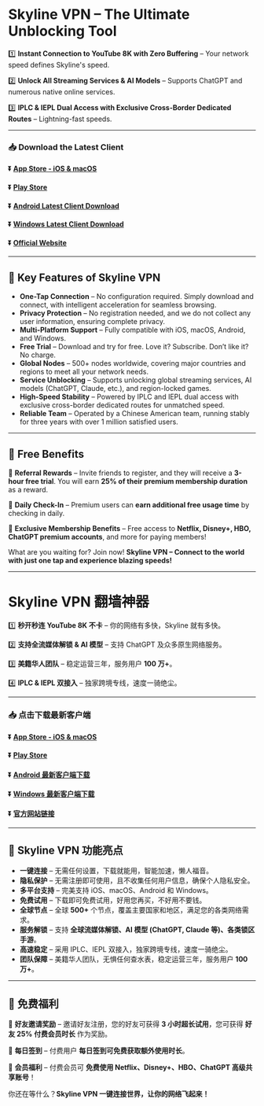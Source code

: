 # Skyline VPN – The Ultimate Unblocking Tool  

1️⃣ **Instant Connection to YouTube 8K with Zero Buffering** – Your network speed defines Skyline's speed.  

2️⃣ **Unlock All Streaming Services & AI Models** – Supports ChatGPT and numerous native online services.  

3️⃣ **IPLC & IEPL Dual Access with Exclusive Cross-Border Dedicated Routes** – Lightning-fast speeds.  

---

### 📥 Download the Latest Client  

#### :arrow_double_down: [App Store - iOS & macOS](https://apps.apple.com/app/id6737793719)  
#### :arrow_double_down: [Play Store](https://play.google.com/store/apps/details?id=com.cyberverse.skyline)  
#### :arrow_double_down: [Android Latest Client Download](https://d1kh8pbucqvhvv.cloudfront.net/android/skyline-latest.apk)  
#### :arrow_double_down: [Windows Latest Client Download](https://d1kh8pbucqvhvv.cloudfront.net/windows/skyline-latest.zip)  
#### :arrow_double_down: [Official Website](https://www.skylinevpn.com)  

---

## 🌟 Key Features of Skyline VPN  

- **One-Tap Connection** – No configuration required. Simply download and connect, with intelligent acceleration for seamless browsing.  
- **Privacy Protection** – No registration needed, and we do not collect any user information, ensuring complete privacy.  
- **Multi-Platform Support** – Fully compatible with iOS, macOS, Android, and Windows.  
- **Free Trial** – Download and try for free. Love it? Subscribe. Don’t like it? No charge.  
- **Global Nodes** – 500+ nodes worldwide, covering major countries and regions to meet all your network needs.  
- **Service Unblocking** – Supports unlocking global streaming services, AI models (ChatGPT, Claude, etc.), and region-locked games.  
- **High-Speed Stability** – Powered by IPLC and IEPL dual access with exclusive cross-border dedicated routes for unmatched speed.  
- **Reliable Team** – Operated by a Chinese American team, running stably for three years with over 1 million satisfied users.  

---

## 🎁 Free Benefits  

🎁 **Referral Rewards** – Invite friends to register, and they will receive a **3-hour free trial**. You will earn **25% of their premium membership duration** as a reward.  

🎁 **Daily Check-In** – Premium users can **earn additional free usage time** by checking in daily.  

🎁 **Exclusive Membership Benefits** – Free access to **Netflix, Disney+, HBO, ChatGPT premium accounts**, and more for paying members!  

What are you waiting for? Join now! **Skyline VPN – Connect to the world with just one tap and experience blazing speeds!**  

---

# Skyline VPN 翻墙神器  

1️⃣ **秒开秒连 YouTube 8K 不卡** – 你的网络有多快，Skyline 就有多快。  

2️⃣ **支持全流媒体解锁 & AI 模型** – 支持 ChatGPT 及众多原生网络服务。  

3️⃣ **美籍华人团队** – 稳定运营三年，服务用户 **100 万+**。  

4️⃣ **IPLC & IEPL 双接入** – 独家跨境专线，速度一骑绝尘。  

---

### 📥 点击下载最新客户端  

#### :arrow_double_down: [App Store - iOS & macOS](https://apps.apple.com/app/id6737793719)
#### :arrow_double_down: [Play Store](https://play.google.com/store/apps/details?id=com.cyberverse.skyline)  
#### :arrow_double_down: [Android 最新客户端下载](https://d1kh8pbucqvhvv.cloudfront.net/android/skyline-latest.apk)  
#### :arrow_double_down: [Windows 最新客户端下载](https://d1kh8pbucqvhvv.cloudfront.net/windows/skyline-latest.zip)  
#### :arrow_double_down: [官方网站链接](https://www.skylinevpn.io)  

---

## 🌟 Skyline VPN 功能亮点  

- **一键连接** – 无需任何设置，下载就能用，智能加速，懒人福音。  
- **隐私保护** – 无需注册即可使用，且不收集任何用户信息，确保个人隐私安全。  
- **多平台支持** – 完美支持 iOS、macOS、Android 和 Windows。  
- **免费试用** – 下载即可免费试用，好用您再买，不好用不要钱。  
- **全球节点** – 全球 **500+** 个节点，覆盖主要国家和地区，满足您的各类网络需求。  
- **服务解锁** – 支持 **全球流媒体解锁、AI 模型 (ChatGPT, Claude 等)、各类锁区手游**。  
- **高速稳定** – 采用 IPLC、IEPL 双接入，独家跨境专线，速度一骑绝尘。  
- **团队保障** – 美籍华人团队，无惧任何查水表，稳定运营三年，服务用户 **100 万+**。  

---

## 🎁 免费福利  

🎁 **好友邀请奖励** – 邀请好友注册，您的好友可获得 **3 小时超长试用**，您可获得 **好友 25% 付费会员时长** 作为奖励。  

🎁 **每日签到** – 付费用户 **每日签到可免费获取额外使用时长**。  

🎁 **会员福利** – 付费会员可 **免费使用 Netflix、Disney+、HBO、ChatGPT 高级共享账号**！  

你还在等什么？**Skyline VPN 一键连接世界，让你的网络飞起来！**
